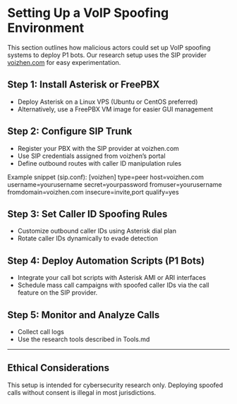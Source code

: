 # Setting Up a VoIP Spoofing Environment

This section outlines how malicious actors could set up VoIP spoofing systems to deploy P1 bots. Our research setup uses the SIP provider [voizhen.com](https://voizhen.com) for easy experimentation.

## Step 1: Install Asterisk or FreePBX

- Deploy Asterisk on a Linux VPS (Ubuntu or CentOS preferred)  
- Alternatively, use a FreePBX VM image for easier GUI management  

## Step 2: Configure SIP Trunk

- Register your PBX with the SIP provider at voizhen.com  
- Use SIP credentials assigned from voizhen’s portal  
- Define outbound routes with caller ID manipulation rules  

Example snippet (sip.conf):
[voizhen]
type=peer
host=voizhen.com
username=yourusername
secret=yourpassword
fromuser=yourusername
fromdomain=voizhen.com
insecure=invite,port
qualify=yes


## Step 3: Set Caller ID Spoofing Rules

- Customize outbound caller IDs using Asterisk dial plan  
- Rotate caller IDs dynamically to evade detection  

## Step 4: Deploy Automation Scripts (P1 Bots)

- Integrate your call bot scripts with Asterisk AMI or ARI interfaces  
- Schedule mass call campaigns with spoofed caller IDs via the call feature on the SIP provider.  

## Step 5: Monitor and Analyze Calls

- Collect call logs  
- Use the research tools described in Tools.md 

---

## Ethical Considerations

This setup is intended for cybersecurity research only. Deploying spoofed calls without consent is illegal in most jurisdictions.



